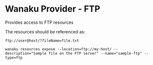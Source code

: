 # Wanaku Provider - FTP

Provides access to FTP resources

The resources should be referenced as: 

```shell
ftp://user@host/?fileName=file.txt
```

```shell
wanaku resources expose --location=ftp://my-host/ --description="Sample file on the FTP server" --name="sample-ftp" --type=ftp
```

